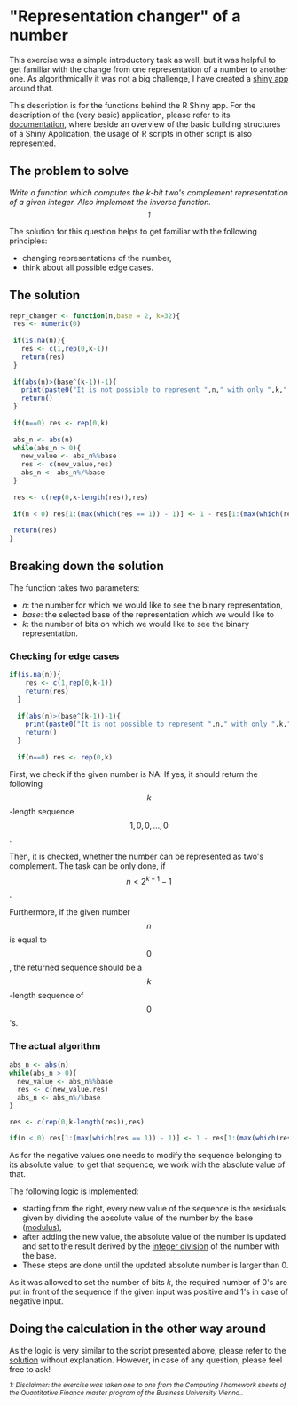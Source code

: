 # "Representation changer" of a number

This exercise was a simple introductory task as well, but it was helpful to get familiar with the change from one representation of a number to another one. As algorithmically it was not a big challenge, I have created a [shiny app](<https://shiny.rstudio.com/>) around that. 

This description is for the functions behind the R Shiny app. For the description of the (very basic) application, please refer to its [documentation](shiny_descr.md), where beside an overview of the basic building structures of a Shiny Application, the usage of R scripts in other script is also represented.

## The problem to solve

_Write a function which computes the k-bit two's complement representation of a given integer. Also implement the inverse function.$$^1$$_

The solution for this question helps to get familiar with the following principles:

* changing representations of the number,
* think about all possible edge cases.

## The solution

 ```R
repr_changer <- function(n,base = 2, k=32){
  res <- numeric(0)
  
  if(is.na(n)){
    res <- c(1,rep(0,k-1))
    return(res)
  }
    
  if(abs(n)>(base^(k-1))-1){
    print(paste0("It is not possible to represent ",n," with only ",k," bits."))
    return()
  }
  
  if(n==0) res <- rep(0,k)
  
  abs_n <- abs(n)
  while(abs_n > 0){
    new_value <- abs_n%%base
    res <- c(new_value,res)
    abs_n <- abs_n%/%base
  }
  
  res <- c(rep(0,k-length(res)),res)
  
  if(n < 0) res[1:(max(which(res == 1)) - 1)] <- 1 - res[1:(max(which(res == 1)) - 1)]
  
  return(res)
}
 ```

## Breaking down the solution

The function takes two parameters:

* _n_: the number for which we would like to see the binary representation,
* _base_: the selected base of the representation which we would like to
* _k_: the number of bits on which we would like to see the binary representation.

### Checking for edge cases

```R
if(is.na(n)){
    res <- c(1,rep(0,k-1))
    return(res)
  }
    
  if(abs(n)>(base^(k-1))-1){
    print(paste0("It is not possible to represent ",n," with only ",k," bits."))
    return()
  }
  
  if(n==0) res <- rep(0,k)
```

First, we check if the given number is NA. If yes, it should return the following $$k$$-length sequence $$1,0,0,\dots,0$$.

Then, it is checked, whether the number can be represented as two's complement. The task can be only done, if $$n < 2^{k-1}-1$$. 

Furthermore, if the given number $$n$$ is equal to $$0$$, the returned sequence should be a $$k$$-length sequence of $$0$$'s.

### The actual algorithm

```R
abs_n <- abs(n)
while(abs_n > 0){
  new_value <- abs_n%%base
  res <- c(new_value,res)
  abs_n <- abs_n%/%base
}

res <- c(rep(0,k-length(res)),res)

if(n < 0) res[1:(max(which(res == 1)) - 1)] <- 1 - res[1:(max(which(res == 1)) - 1)]
```

As for the negative values one needs to modify the sequence belonging to its absolute value, to get that sequence, we work with the absolute value of that.

The following logic is implemented:

* starting from  the right, every new value of  the sequence is the residuals given by dividing the absolute value of the number by the base ([modulus](<https://www.statmethods.net/management/operators.html>)),
* after adding the new value, the absolute value of the number is updated and set to the result derived by the [integer division](<https://www.statmethods.net/management/operators.html>) of the number with the base.
* These steps are done until the updated absolute number is larger than 0.

As it was allowed to set the number of bits $k$, the required number of $0$'s are put in front of the sequence if the given input was positive and $1$'s in case of negative input.

## Doing the calculation in the other way around 

As the logic is very similar to the script presented above, please refer to the [solution](repr_changer_invers.R) without explanation. However, in case of any question, please feel free to ask! 





_<sup><a name="myfootnote1">1</a>: Disclaimer: the exercise was taken one to one from the Computing I homework sheets of the Quantitative Finance master program of the Business University Vienna..</sup>_
